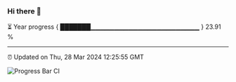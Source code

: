 ### Hi there 👋

⏳ Year progress { ███████▁▁▁▁▁▁▁▁▁▁▁▁▁▁▁▁▁▁▁▁▁▁▁ } 23.91 %

---

⏰ Updated on Thu, 28 Mar 2024 12:25:55 GMT

![Progress Bar CI](https://github.com/liununu/liununu/workflows/Progress%20Bar%20CI/badge.svg)
